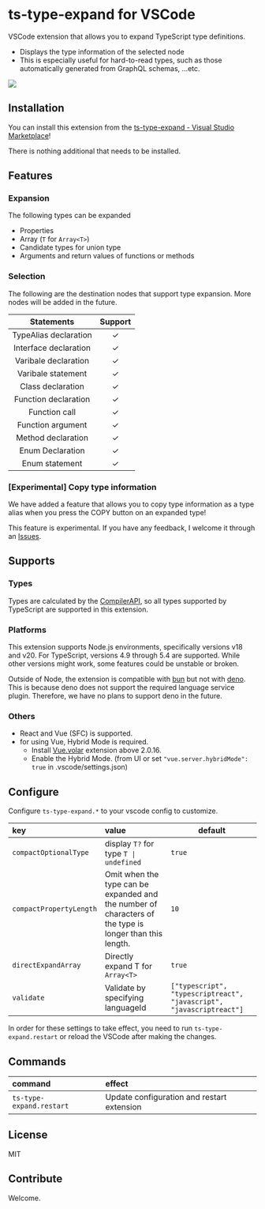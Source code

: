 # ts-type-expand for VSCode

VSCode extension that allows you to expand TypeScript type definitions.

- Displays the type information of the selected node
- This is especially useful for hard-to-read types, such as those automatically generated from GraphQL schemas, ...etc.

![](https://user-images.githubusercontent.com/37296661/119652128-b18edd80-be60-11eb-87b7-aca155ac1210.gif)

## Installation

You can install this extension from the [ts-type-expand - Visual Studio Marketplace](https://marketplace.visualstudio.com/items?itemName=kimuson.ts-type-expand)!

There is nothing additional that needs to be installed.

## Features

### Expansion

The following types can be expanded

- Properties
- Array (`T` for `Array<T>`)
- Candidate types for union type
- Arguments and return values of functions or methods

### Selection

The following are the destination nodes that support type expansion. More nodes will be added in the future.

|      Statements       | Support |
| :-------------------: | :-----: |
| TypeAlias declaration |    ✓    |
| Interface declaration |    ✓    |
| Varibale declaration  |    ✓    |
|  Varibale statement   |    ✓    |
|   Class declaration   |    ✓    |
| Function declaration  |    ✓    |
|     Function call     |    ✓    |
|   Function argument   |    ✓    |
|  Method declaration   |    ✓    |
|   Enum Declaration    |    ✓    |
|    Enum statement     |    ✓    |

### \[Experimental\] Copy type information

We have added a feature that allows you to copy type information as a type alias when you press the COPY button on an expanded type!

This feature is experimental. If you have any feedback, I welcome it through an [Issues](https://github.com/d-kimuson/ts-type-expand/issues).

## Supports

### Types

Types are calculated by the [CompilerAPI](https://github.com/Microsoft/TypeScript/wiki/Using-the-Compiler-API), so all types supported by TypeScript are supported in this extension.

### Platforms

This extension supports Node.js environments, specifically versions v18 and v20. For TypeScript, versions 4.9 through 5.4 are supported. While other versions might work, some features could be unstable or broken.

Outside of Node, the extension is compatible with [bun](https://bun.sh/) but not with [deno](https://deno.com/). This is because deno does not support the required language service plugin. Therefore, we have no plans to support deno in the future.

### Others

- React and Vue (SFC) is supported.
- for using Vue, Hybrid Mode is required.
  - Install [Vue.volar](https://marketplace.visualstudio.com/items?itemName=Vue.volar) extension above 2.0.16.
  - Enable the Hybrid Mode. (from UI or set `"vue.server.hybridMode": true` in .vscode/settings.json)

## Configure

Configure `ts-type-expand.*` to your vscode config to customize.

| key                     | value                                                                                                   | default                                                              |
| :---------------------- | :------------------------------------------------------------------------------------------------------ | -------------------------------------------------------------------- |
| `compactOptionalType`   | display `T?` for type `T \| undefined`                                                                  | `true`                                                               |
| `compactPropertyLength` | Omit when the type can be expanded and the number of characters of the type is longer than this length. | `10`                                                                 |
| `directExpandArray`     | Directly expand T for `Array<T>`                                                                        | `true`                                                               |
| `validate`              | Validate by specifying languageId                                                                       | `["typescript", "typescriptreact", "javascript", "javascriptreact"]` |

In order for these settings to take effect, you need to run `ts-type-expand.restart` or reload the VSCode after making the changes.

## Commands

| command                  | effect                                     |
| :----------------------- | :----------------------------------------- |
| `ts-type-expand.restart` | Update configuration and restart extension |

## License

MIT

## Contribute

Welcome.
